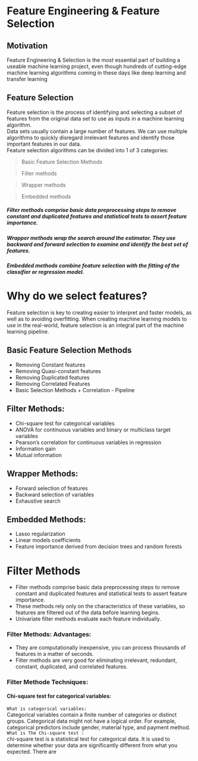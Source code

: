 # Feature Engineering & Feature Selection


## Motivation
Feature Engineering & Selection is the most essential part of building a useable machine learning project, even though hundreds of cutting-edge machine
learning algorithms coming in these days like deep learning and transfer learning

## Feature Selection
Feature selection is the process of identifying and selecting a subset of features from the original data set to use as inputs in a machine learning algorithm.
<br/>
Data sets usually contain a large number of features. We can use multiple algorithms to quickly disregard irrelevant features and identify those important features in our data.
<br/>
Feature selection algorithms can be divided into 1 of 3 categories: <br/>
> Basic Feature Selection Methods <br/>

> Filter methods <br/>

> Wrapper methods <br/>

> Embedded methods <br/>


##### Filter methods comprise basic data preprocessing steps to remove constant and duplicated features and statistical tests to assert feature importance.
##### Wrapper methods wrap the search around the estimator. They use backward and forward selection to examine and identify the best set of features.
##### Embedded methods combine feature selection with the fitting of the classifier or regression model.

# Why do we select features?
Feature selection is key to creating easier to interpret and faster models, as well as to avoiding overfitting. When creating machine learning models to use in the real-world, feature selection is an integral part of the machine learning pipeline.

## Basic Feature Selection Methods
* Removing Constant features
* Removing Quasi-constant features
* Removing Duplicated features
* Removing Correlated Features
* Basic Selection Methods + Correlation - Pipeline

## Filter Methods:
* Chi-square test for categorical variables
* ANOVA for continuous variables and binary or multiclass target variables
* Pearson’s correlation for continuous variables in regression
* Information gain
* Mutual information

## Wrapper Methods:
* Forward selection of features
* Backward selection of variables
* Exhaustive search
## Embedded Methods:
* Lasso regularization
* Linear models coefficients
* Feature importance derived from decision trees and random forests

# Filter Methods
* Filter methods comprise basic data preprocessing steps to remove constant and duplicated features and statistical tests to assert feature importance.
* These methods rely only on the characteristics of these variables, so features are filtered out of the data before learning begins. 
* Univariate filter methods evaluate each feature individually. 
### Filter Methods: Advantages:
* They are computationally inexpensive, you can process thousands of features in a matter of seconds.
* Filter methods are very good for eliminating irrelevant, redundant, constant, duplicated, and correlated features.
### Filter Methode Techniques:
#### Chi-square test for categorical variables:
`What is categorical variables: ` <br/>
Categorical variables contain a finite number of categories or distinct groups. Categorical data might not have a logical order. For example, categorical predictors include gender, material type, and payment method. <br/>
`What is The Chi-square test :` <br/>
chi-square test is a statistical test for categorical data. It is used to determine whether your data are significantly different from what you expected. There are 

 







